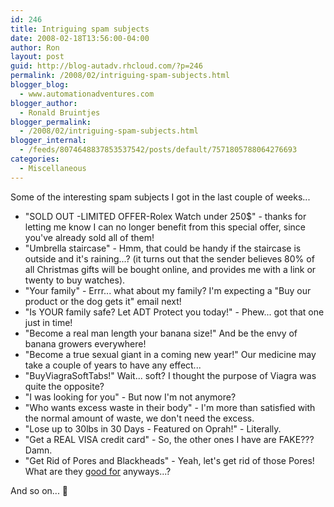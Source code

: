 ```yaml
---
id: 246
title: Intriguing spam subjects
date: 2008-02-18T13:56:00-04:00
author: Ron
layout: post
guid: http://blog-autadv.rhcloud.com/?p=246
permalink: /2008/02/intriguing-spam-subjects.html
blogger_blog:
  - www.automationadventures.com
blogger_author:
  - Ronald Bruintjes
blogger_permalink:
  - /2008/02/intriguing-spam-subjects.html
blogger_internal:
  - /feeds/8074648837853537542/posts/default/7571805788064276693
categories:
  - Miscellaneous
---
```

Some of the interesting spam subjects I got in the last couple of weeks...

  * "SOLD OUT -LIMITED OFFER-Rolex Watch under 250$" - thanks for letting me know I can no longer benefit from this special offer, since you've already sold all of them!
  * "Umbrella staircase" - Hmm, that could be handy if the staircase is outside and it's raining...? (it turns out that the sender believes 80% of all Christmas gifts will be bought online, and provides me with a link or twenty to buy watches).
  * "Your family" - Errr... what about my family? I'm expecting a "Buy our product or the dog gets it" email next!
  * "Is YOUR family safe? Let ADT Protect you today!" - Phew... got that one just in time!
  * "Become a real man length your banana size!" And be the envy of banana growers everywhere!
  * "Become a true sexual giant in a coming new year!" Our medicine may take a couple of years to have any effect...
  * "BuyViagraSoftTabs!" Wait... soft? I thought the purpose of Viagra was quite the opposite?
  * "I was looking for you" - But now I'm not anymore?
  * "Who wants excess waste in their body" - I'm more than satisfied with the normal amount of waste, we don't need the excess.
  * "Lose up to 30lbs in 30 Days - Featured on Oprah!" - Literally.
  * "Get a REAL VISA credit card" - So, the other ones I have are FAKE??? Damn.
  * "Get Rid of Pores and Blackheads" - Yeah, let's get rid of those Pores! What are they [good for](http://en.wikipedia.org/wiki/Sweat_pore) anyways...?

<div>
  And so on... 🙂
</div>
